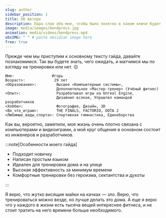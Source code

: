 ```yaml
---
slug: author
sidebar_position: 1
title: Об Авторе
description: Пара слов обо мне, чтобы было понятно в каком ключе будет гайд
image: media/images/bendpress.jpg
animation: media/videos/bendpress.mp4
obsIMG: " " # paste obsidian image here
free: true
---
```

Прежде чем мы приступим к основному тексту гайда, давайте познакомимся. Так вы будете знать, чего ожидать, и матчимся мы по взгляду на тренировки или нет. 😉

```title="Об Авторе"
Имя:                 Игорь
Возраст>:             29 лет
<Образование>:         Высшее «Компьютерные системы», 
                       Дополнительное «Мастер-тренер» (Учёный фитнес)
<Опыт>:                Разрабатывал игры на Unreal Engine, 
                       Дизайнил всякое, Управлял командой разработчиков
<Хобби>:               Фотография, Дизайн, 3D 
<Во_что_играю>:        THE FINALS, FACTORIO, DOTA 2
<Любимые_виды_спорта>: Спортивная гимнастика, Единоборства
```


Как вы, вероятно, заметили, моя жизнь очень плотно связана с компьютерами и видеоиграми, а мой круг общения в основном состоит из инженеров и разработчиков. 

:::note[Особенности моего гайда]  

- Подходит новичку
- Написан простым языком
- Идеален для тренировки дома и на улице
- Высокая эффективность за минимум времени
- Комфортные тренировки без героизма, сектантства и духоты

:::

Я верю, что жутко висящие майки на качках — зло. Верю, что тренироваться можно везде, но лучше делать это дома. А еще я верю что у каждого в жизни есть тысяча вещей интереснее фитнеса, и не стоит тратить на него времени больше необходимого.


